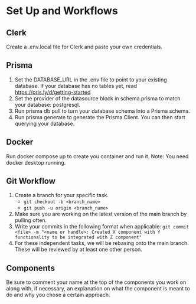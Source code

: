 # Set Up and Workflows

## Clerk

Create a .env.local file for Clerk and paste your own credentials.

## Prisma

1. Set the DATABASE_URL in the .env file to point to your existing database. If your database has no tables yet, read https://pris.ly/d/getting-started
2. Set the provider of the datasource block in schema.prisma to match your database: postgresql.
3. Run prisma db pull to turn your database schema into a Prisma schema.
4. Run prisma generate to generate the Prisma Client. You can then start querying your database.

## Docker

Run docker compose up to create you container and run it.
Note: You need docker desktop running.

## Git Workflow

1. Create a branch for your specific task. 
    - `git checkout -b <branch_name>`
    - `git push -u origin <branch_name>`
2. Make sure you are working on the latest version of the main branch by pulling often.
3. Write your commits in the following format when applicable: `git commit <file> -m "<name or handle>: Created X component with Y functionality to be integrated with Z component"`
4. For these independent tasks, we will be rebasing onto the main branch. These will be reviewed by at least one other person.

## Components

Be sure to comment your name at the top of the components you work on along with, if necessary, an explanation on what the component is meant to do and why you chose a certain approach.